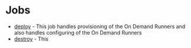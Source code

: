# Jobs

- [deploy](deploy.yml) - This job handles provisioning of the On Demand Runners and also handles configuring of the On Demand Runners
- [destroy](destroy.yml) - This